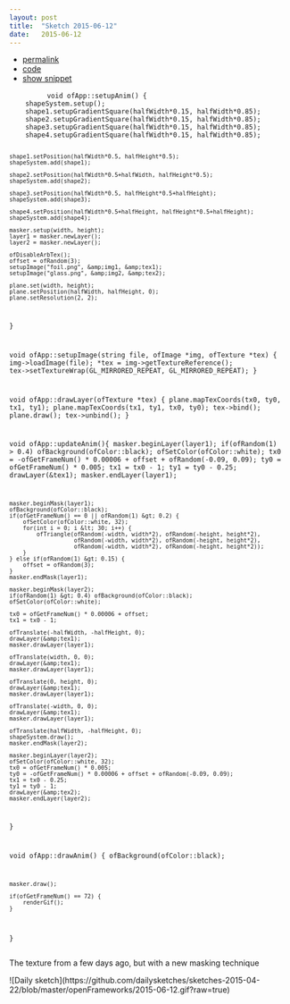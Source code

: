 ```yaml
---
layout: post
title:  "Sketch 2015-06-12"
date:   2015-06-12
---
```

<div class="code">
    <ul>
		<li><a href="{% post_url 2015-06-12-sketch %}">permalink</a></li>
		<li><a href="https://github.com/dailysketches/dailySketches/tree/master/sketches/2015-06-12">code</a></li>
		<li><a href="#" class="snippet-button">show snippet</a></li>
	</ul>
    <pre class="snippet">
        <code class="cpp">void ofApp::setupAnim() {
    shapeSystem.setup();
    shape1.setupGradientSquare(halfWidth*0.15, halfWidth*0.85);
    shape2.setupGradientSquare(halfWidth*0.15, halfWidth*0.85);
    shape3.setupGradientSquare(halfWidth*0.15, halfWidth*0.85);
    shape4.setupGradientSquare(halfWidth*0.15, halfWidth*0.85);

    shape1.setPosition(halfWidth*0.5, halfHeight*0.5);
    shapeSystem.add(shape1);
    
    shape2.setPosition(halfWidth*0.5+halfWidth, halfHeight*0.5);
    shapeSystem.add(shape2);
    
    shape3.setPosition(halfWidth*0.5, halfHeight*0.5+halfHeight);
    shapeSystem.add(shape3);
    
    shape4.setPosition(halfWidth*0.5+halfHeight, halfHeight*0.5+halfHeight);
    shapeSystem.add(shape4);
    
    masker.setup(width, height);
    layer1 = masker.newLayer();
    layer2 = masker.newLayer();
    
    ofDisableArbTex();
    offset = ofRandom(3);
    setupImage("foil.png", &amp;img1, &amp;tex1);
    setupImage("glass.png", &amp;img2, &amp;tex2);

    plane.set(width, height);
    plane.setPosition(halfWidth, halfHeight, 0);
    plane.setResolution(2, 2);
}

void ofApp::setupImage(string file, ofImage *img, ofTexture *tex) {
    img-&gt;loadImage(file);
    *tex = img-&gt;getTextureReference();
    tex-&gt;setTextureWrap(GL_MIRRORED_REPEAT, GL_MIRRORED_REPEAT);
}

void ofApp::drawLayer(ofTexture *tex) {
    plane.mapTexCoords(tx0, ty0, tx1, ty1);
    plane.mapTexCoords(tx1, ty1, tx0, ty0);
    tex-&gt;bind();
    plane.draw();
    tex-&gt;unbind();
}

void ofApp::updateAnim(){
    masker.beginLayer(layer1);
    if(ofRandom(1) &gt; 0.4) ofBackground(ofColor::black);
    ofSetColor(ofColor::white);
    tx0 = -ofGetFrameNum() * 0.00006 + offset + ofRandom(-0.09, 0.09);
    ty0 = ofGetFrameNum() * 0.005;
    tx1 = tx0 - 1;
    ty1 = ty0 - 0.25;
    drawLayer(&amp;tex1);
    masker.endLayer(layer1);
    
    masker.beginMask(layer1);
    ofBackground(ofColor::black);
    if(ofGetFrameNum() == 0 || ofRandom(1) &gt; 0.2) {
        ofSetColor(ofColor::white, 32);
        for(int i = 0; i &lt; 30; i++) {
            ofTriangle(ofRandom(-width, width*2), ofRandom(-height, height*2),
                       ofRandom(-width, width*2), ofRandom(-height, height*2),
                       ofRandom(-width, width*2), ofRandom(-height, height*2));
        }
    } else if(ofRandom(1) &gt; 0.15) {
        offset = ofRandom(3);
    }
    masker.endMask(layer1);
    
    masker.beginMask(layer2);
    if(ofRandom(1) &gt; 0.4) ofBackground(ofColor::black);
    ofSetColor(ofColor::white);
    
    tx0 = ofGetFrameNum() * 0.00006 + offset;
    tx1 = tx0 - 1;
    
    ofTranslate(-halfWidth, -halfHeight, 0);
    drawLayer(&amp;tex1);
    masker.drawLayer(layer1);
    
    ofTranslate(width, 0, 0);
    drawLayer(&amp;tex1);
    masker.drawLayer(layer1);
    
    ofTranslate(0, height, 0);
    drawLayer(&amp;tex1);
    masker.drawLayer(layer1);
    
    ofTranslate(-width, 0, 0);
    drawLayer(&amp;tex1);
    masker.drawLayer(layer1);
    
    ofTranslate(halfWidth, -halfHeight, 0);
    shapeSystem.draw();
    masker.endMask(layer2);

    masker.beginLayer(layer2);
    ofSetColor(ofColor::white, 32);
    tx0 = ofGetFrameNum() * 0.005;
    ty0 = -ofGetFrameNum() * 0.00006 + offset + ofRandom(-0.09, 0.09);
    tx1 = tx0 - 0.25;
    ty1 = ty0 - 1;
    drawLayer(&amp;tex2);
    masker.endLayer(layer2);
}

void ofApp::drawAnim() {
    ofBackground(ofColor::black);
    
    masker.draw();
    
    if(ofGetFrameNum() == 72) {
        renderGif();
    }
}</code>
    </pre>
</div>
<p class="description">The texture from a few days ago, but with a new masking technique</p>
![Daily sketch](https://github.com/dailysketches/sketches-2015-04-22/blob/master/openFrameworks/2015-06-12.gif?raw=true)
